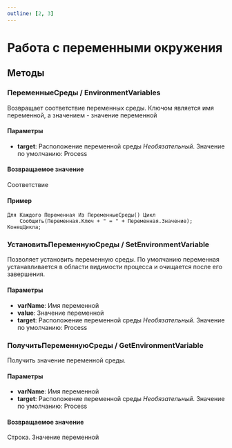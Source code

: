 ```yaml
---
outline: [2, 3]
---
```


# Работа с переменными окружения


## Методы


### ПеременныеСреды / EnvironmentVariables


Возвращает соответствие переменных среды. Ключом является имя переменной, а значением - значение переменной


#### Параметры

* **target**: Расположение переменной среды *Необязательный*. Значение по умолчанию: Process

#### Возвращаемое значение


Соответствие


#### Пример


```bsl
Для Каждого Переменная Из ПеременныеСреды() Цикл
    Сообщить(Переменная.Ключ + " = " + Переменная.Значение);
КонецЦикла;
```


### УстановитьПеременнуюСреды / SetEnvironmentVariable


Позволяет установить переменную среды. 
По умолчанию переменная устанавливается в области видимости процесса и очищается после его завершения.


#### Параметры

* **varName**: Имя переменной
* **value**: Значение переменной
* **target**: Расположение переменной среды *Необязательный*. Значение по умолчанию: Process

### ПолучитьПеременнуюСреды / GetEnvironmentVariable


Получить значение переменной среды.


#### Параметры

* **varName**: Имя переменной
* **target**: Расположение переменной среды *Необязательный*. Значение по умолчанию: Process

#### Возвращаемое значение


Строка. Значение переменной

